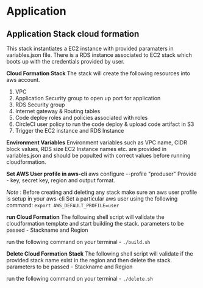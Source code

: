 # Application 

## Application Stack cloud formation

This stack instantiates a EC2 instance with provided paramaters in variables.json file. There is a RDS instance associated to
EC2 stack which boots up with the credentials provided by user. 

**Cloud Formation Stack**
The stack will create the following resources into aws account.
1. VPC
2. Application Security group to open up port for application
3. RDS Security group 
4. Internet gateway & Routing tables
5. Code deploy roles and policies associated with roles
6. CircleCI user policy to run the code deploy & upload code artifact in S3 
6. Trigger the EC2 instance and RDS Instance

**Environment Variables**
Environment variables such as VPC name, CIDR block values, RDS size EC2 Instance names etc. are provided in variables.json 
and should be populted with correct values before running cloudformation.

**Set AWS User profile in aws-cli**
aws configure --profile "produser"
Provide - key, secret key, region and output format.

_Note_ : Before creating and deleting any stack make sure an aws user profile is setup in your aws-cli
Set a particular aws user using the following command:
`export AWS_DEFAULT_PROFILE=user`

**run Cloud Formation**
The following shell script will validate the cloudformation template and start building the stack.
parameters to be passed - Stackname and Region

run the following command on your terminal - `./build.sh`

 **Delete Cloud Formation Stack**
The following shell script will validate if the provided stack name exist in the region and then delete the stack.
parameters to be passed - Stackname and Region

run the following command on your terminal - `./delete.sh`
